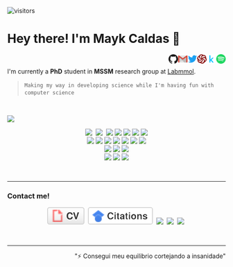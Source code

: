 <!--  
[![DOI](https://zenodo.org/badge/167184498.svg)](https://zenodo.org/badge/latestdoi/167184498)
[![Generic badge](https://img.shields.io/badge/<SUBJECT>-<STATUS>-<COLOR>.svg)](https://shields.io/)
-->


![visitors](https://komarev.com/ghpvc/?username=maykcaldas&color=lightgray&style=flat-square)

# Hey there! I'm Mayk Caldas 👋
<p align="right">
  <a href="https://open.spotify.com/user/2145isvugpczeo2fgz6khel3y" target="__blank"><img align="right" alt="Spotify" height="22px" width="22px" src="profIcons/spotify.svg"></a>&nbsp;
  <a href="https://www.kaggle.com/maykcaldas" target="__blank"><img align="right" src="profIcons/kaggle.svg" alt="kaggle" width="22px" /></a>&nbsp;
  <a href="https://www.codewars.com/users/maykcaldas" target="__blank"><img align="right" src="profIcons/codewars.svg" alt="codewars" width="22px" /></a>&nbsp;
  <a href="https://twitter.com/kyam888" target="__blank"><img align="right" src="profIcons/twitter.svg" alt="twitter" width="22px" /></a>&nbsp;
  <a href="mailto:maykcaldas@gmail.com" target="__blank"><img align="right" src="profIcons/gmail.svg" alt="gmail" width="22px" /></a>&nbsp;
  <a href="https://github.com/maykcaldas" target="__blank"><img align="right" src="profIcons/github.svg" alt="github" width="22px" /></a>&nbsp;
</p>
    
  I'm currently a **PhD** student in **MSSM** research group at [Labmmol](https://labmmol.iq.ufrj.br/).<br>
  
  > `Making my way in developing science while I'm having fun with computer science`

<br>

<!-- [![Top Langs](https://github-readme-stats.vercel.app/api/top-langs/?username=maykcaldas&layout=compact&theme=dracula)](https://github.com/anuraghazra/github-readme-stats)-->
<p>
<img align="left" src="https://github-readme-stats.vercel.app/api/top-langs/?username=maykcaldas&layout=compact&theme=dracula"/>&nbsp;  
  <p align="center">
  <img src="https://img.shields.io/badge/-Git-black?style=plastic&logo=git"/>&nbsp;
  <img src="https://img.shields.io/badge/-GitHub-181717?style=plastic&logo=github"/>&nbsp;
  <img src="https://img.shields.io/badge/-Python-green?style=plastic&logo=Python"/>
  <img src="https://img.shields.io/badge/-Shell-black?style=plastic&logo=Shell"/>
  <img src="https://img.shields.io/badge/C-%2300599C.svg?style=plastic&logo=c&logoColor=white"/>
  <img src="https://img.shields.io/badge/F90-black?style=plastic&logo=fortran&logoColor=white"/>
  <img src="https://img.shields.io/badge/-C++-00599C?style=plastic&logo=c%2B%2B&logoColor=white"/>
    <br>
  <img src="https://img.shields.io/badge/markdown-%23000000.svg?style=plastic&logo=markdown&logoColor=white"/>
  <img src="https://img.shields.io/badge/numpy-%23013243.svg?style=plastic&logo=numpy&logoColor=white"/>
  <img src="https://img.shields.io/badge/pandas-%23150458.svg?style=plastic&logo=pandas&logoColor=white"/>
  <img src="https://img.shields.io/badge/Jupyter-%23F37626.svg?style=plastic&logo=Jupyter&logoColor=white"/>
  <img src="https://img.shields.io/badge/latex-%23008080.svg?style=plastic&logo=latex&logoColor=white"/>
  <img src="https://img.shields.io/badge/Notion-%23000000.svg?style=plastic&logo=notion&logoColor=white"/>
  <img src="https://img.shields.io/badge/TensorFlow-%23FF6F00.svg?style=plastic&logo=TensorFlow&logoColor=white"/>
    <br>
  <img src="https://img.shields.io/badge/-VS%20Code-282C34?style=plastic&logo=visual-studio-code&logoColor=007ACC"/>
  <img src="https://img.shields.io/badge/VIM-%2311AB00.svg?style=plastic&logo=vim&logoColor=white"/>
  <img src="https://img.shields.io/badge/-Overleaf-47A141?style=plastic&logo=Overleaf&logoColor=white"/>
    <br>
  <img src="https://img.shields.io/badge/Linux-black?style=plastic&logo=linux&logoColor=FCC624"/>
  <img src="https://img.shields.io/badge/Ubuntu-E95420?style=plastic&logo=ubuntu&logoColor=white"/>
  <img src="https://img.shields.io/badge/Debian-D70A53?style=plastic&logo=debian&logoColor=white"/>
  </p>
</p>

<br>

-----

### Contact me!
<p align="center"> 
  <a href="https://maykcaldas.github.io/cv.html"><img src="imgs/cv.svg"></a>&nbsp;
  <a href="https://scholar.google.com.br/citations?user=28PtMhIAAAAJ&hl=pt-BR"><img src="imgs/citations.svg"></a>&nbsp;
  <a href="mailto:maykcaldas@gmail.com"><img src="https://img.shields.io/badge/-maykcaldas@gmail.com-c14438?style=plastic&logo=Gmail&logoColor=white"></a>&nbsp;
  <a href="https://twitter.com/kyam888"><img src="https://img.shields.io/badge/-Kyam888-blue?style=plastic&logo=Twitter&logoColor=white"></a>&nbsp;
  <a href=""><img src="https://img.shields.io/badge/Kyam@5760-black?style=plastic&logo=discord"></a>&nbsp;
</p>

<br>
<hr>
<div align="right">"⚡ Consegui meu equilibrio cortejando a insanidade"<div>

  
<!-- <p align="right">
  <a href="https://github.com/maykcaldas" target="__blank"><img align="right" src="profIcons/github.svg" alt="github" width="22px" /></a>&nbsp;
  <a href="" target="blank"><img align="right" src="profIcons/steam.svg" alt="steam" width="22px" /></a>&nbsp;
  <a href="https://twitter.com/kyam888" target="__blank"><img align="right" src="profIcons/twitter.svg" alt="twitter" width="22px" /></a>&nbsp;
  <a href="https://instagram.com/kyam888" target="__blank"><img align="right" src="profIcons/instagram.svg" alt="instagram" width="22px" /></a>&nbsp;
  <a href="https://www.codewars.com/users/maykcaldas" target="__blank"><img align="right" src="profIcons/codewars.svg" alt="codewars" width="22px" /></a>&nbsp;
  <a href="https://www.kaggle.com/maykcaldas" target="__blank"><img align="right" src="profIcons/kaggle.svg" alt="kaggle" width="22px" /></a>&nbsp;
  <a href="Kyam#5760" target="__blank"><img align="right" src="profIcons/discord.svg" alt="discord" width="22px" /></a>&nbsp;
  <a href="https://open.spotify.com/user/2145isvugpczeo2fgz6khel3y" target="__blank"><img align="right" alt="Spotify" height="22px" width="22px" src="profIcons/spotify.svg"></a>&nbsp;
  <a href="https://t.me/Kyam888"><img align="right" alt="Telegram" width="22px" src="profIcons/telegram.svg"/></a>&nbsp;
</p> -->
  
<!-- ## Where usually do I spend time on ?
![Udemy](https://img.shields.io/badge/Udemy-%23EA5252.svg?style=plastic&logo=Udemy&logoColor=white)
![CodeWars](https://img.shields.io/badge/-CodeWars-2EC866?style=plastic&logo=CodeWars&logoColor=white)
![FreeCodeCamp](https://img.shields.io/badge/Freecodecamp-%23123.svg?&style=plastic&logo=freecodecamp&logoColor=green)
![Repl.it](https://img.shields.io/badge/Repl.it-%230D101E.svg?style=plastic&logo=Repl.it&logoColor=white)
![HackerRank](https://img.shields.io/badge/-Hackerrank-2EC866?style=plastic&logo=HackerRank&logoColor=white)
![StackOverflow](https://img.shields.io/badge/Stack%20Overflow-282C34?logo=stackoverflow&logoColor=FE7A16) -->

<!-- Usually badges with an style attribute accept: plastic and flat-square -->
<!--
[![Gmail](https://img.shields.io/badge/-maykcaldas@gmail.com-c14438?style=plastic&logo=Gmail&logoColor=white)](mailto:maykcaldas@gmail.com) 
[![Telegram](https://img.shields.io/badge/Kyam-2CA5E0?style=plastic&logo=telegram&logoColor=white)](https://t.me/Kyam888)
[![Linkedin](https://img.shields.io/badge/-Mayk_Caldas-blue?style=plastic&logo=Linkedin&logoColor=white)](https://www.linkedin.com/in/maykcaldas/?originalSubdomain=br/)
[![Instagram](https://img.shields.io/badge/-Kyam888-red?style=plastic&logo=instagram&logoColor=white)](https://instagram.com/kyam888/)
[![ResearchGate](https://img.shields.io/badge/-Mayk_Caldas-00CCBB?style=plastic&logo=ResearchGate&logoColor=white)](https://www.researchgate.net/profile/Mayk-Ramos?ev=hdr_xprf)
[![Spotify](https://img.shields.io/badge/Kyam-1ED760?style=plastic&logo=spotify&logoColor=white)](https://open.spotify.com/user/2145isvugpczeo2fgz6khel3y)
[![Facebook](https://img.shields.io/badge/-Mayk_Caldas-blue?style=plastic&logo=Facebook&logoColor=white)](link=https://www.facebook.com/mayk.caldas/)
[![Tumblr](https://img.shields.io/badge/Kyam888-%2336465D.svg?style=plastic&logo=Tumblr&logoColor=white)]()
[![Skype](https://img.shields.io/badge/Kyam888-%2300AFF0.svg?style=flat-square&logo=Skype&logoColor=white)]()
![Git](https://img.shields.io/badge/-Git-black?style=plastic&logo=git)
![GitHub](https://img.shields.io/badge/-GitHub-181717?style=plastic&logo=github)
![GitLab](https://img.shields.io/badge/-GitLab-FCA121?style=plastic&logo=gitlab)
![BitBucket](https://img.shields.io/badge/-BitBucket-darkblue?style=plastic&logo=bitbucket)
![Python](https://img.shields.io/badge/-Python-green?style=plastic&logo=Python)
![Shell](https://img.shields.io/badge/-Shell-black?style=plastic&logo=Shell)
![C](https://img.shields.io/badge/C-%2300599C.svg?style=plastic&logo=c&logoColor=white)
![f90](https://img.shields.io/badge/F90-black?style=plastic&logo=fortran&logoColor=white)
![C++](https://img.shields.io/badge/-C++-00599C?style=plastic&logo=c%2B%2B&logoColor=white)
![Java](https://img.shields.io/badge/Java-orange?style=plastic&logo=java)
![Markdown](https://img.shields.io/badge/markdown-%23000000.svg?style=plastic&logo=markdown&logoColor=white)
![NumPy](https://img.shields.io/badge/numpy-%23013243.svg?style=plastic&logo=numpy&logoColor=white)
![Pandas](https://img.shields.io/badge/pandas-%23150458.svg?style=plastic&logo=pandas&logoColor=white)
![TensorFlow](https://img.shields.io/badge/TensorFlow-%23FF6F00.svg?style=plastic&logo=TensorFlow&logoColor=white)
![Jupyter](https://img.shields.io/badge/Jupyter-%23F37626.svg?style=plastic&logo=Jupyter&logoColor=white)
![LaTeX](https://img.shields.io/badge/latex-%23008080.svg?style=plastic&logo=latex&logoColor=white)
![Notion](https://img.shields.io/badge/Notion-%23000000.svg?style=plastic&logo=notion&logoColor=white)
![VS Code](https://img.shields.io/badge/-VS%20Code-282C34?style=plastic&logo=visual-studio-code&logoColor=007ACC)
![Vim](https://img.shields.io/badge/VIM-%2311AB00.svg?style=plastic&logo=vim&logoColor=white)
![Sublime](https://img.shields.io/badge/sublime_text-%23575757.svg?style=plastic&logo=sublime-text&logoColor=important)
![Overleaf](https://img.shields.io/badge/-Overleaf-47A141?style=plastic&logo=Overleaf&logoColor=white)
![Linux](https://img.shields.io/badge/Linux-black?style=plastic&logo=linux&logoColor=FCC624)
![Ubuntu](https://img.shields.io/badge/Ubuntu-E95420?style=plastic&logo=ubuntu&logoColor=white)
![Debian](https://img.shields.io/badge/Debian-D70A53?style=plastic&logo=debian&logoColor=white)
![Android](https://img.shields.io/badge/Android-282C34?logo=android&logoColor=3DDC84)

## What am I having fun with?
![HTML5](https://img.shields.io/badge/HTML5-282C34?logo=html5&logoColor=E34F26)
![CSS3](https://img.shields.io/badge/-CSS3-282C34?style=plastic&logo=css3&logoColor=1572B6)
![JavaScript](https://img.shields.io/badge/-JavaScript-black?style=plastic&logo=javascript)
![Node.JS](https://img.shields.io/badge/-Node.JS-282C34?style=plastic&logo=Node.js) 
![Bootstrap](https://img.shields.io/badge/-Bootstrap-563D7C?style=plastic&logo=bootstrap)
![WordPress](https://img.shields.io/badge/WordPress-%23117AC9.svg?style=plastic&logo=WordPress&logoColor=white)
![React](https://img.shields.io/badge/-React-black?style=plastic&logo=react)
![MongoDB](https://img.shields.io/badge/-MongoDB-282C34?style=plastic&logo=mongodb)
![MySQL](https://img.shields.io/badge/-MySQL-282C34?style=plastic&logo=mysql)
![Docker](https://img.shields.io/badge/-Docker-282C34?style=plastic&logo=docker)
![Django](https://img.shields.io/badge/-Django-282C34?style=plastic&logo=Django)
![PHP](https://img.shields.io/badge/PHP-black?style=plastic&logo=php) 
-->
 
<!--
**maykcaldas/maykcaldas** is a ✨ _special_ ✨ repository because its `README.md` (this file) appears on your GitHub profile.

Motivational:
https://github.com/abhisheknaiidu/awesome-github-profile-readme#icons-
https://github.com/Ileriayo/markdown-badges
https://github.com/Naereen/badges
-->
